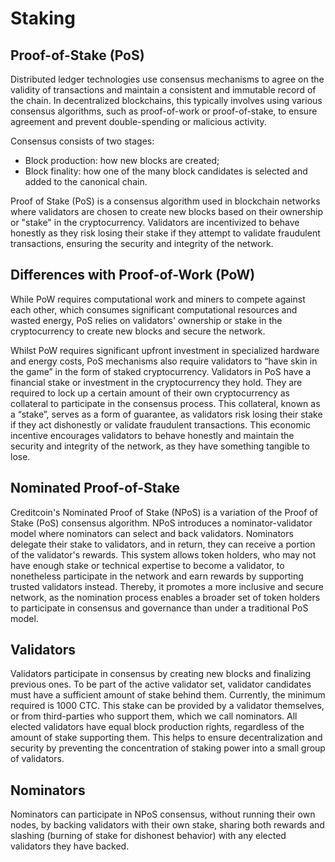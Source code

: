 # Staking

## Proof-of-Stake (PoS) <a href="#proof-of-stake-pos" id="proof-of-stake-pos"></a>

Distributed ledger technologies use consensus mechanisms to agree on the validity of transactions and maintain a consistent and immutable record of the chain. In decentralized blockchains, this typically involves using various consensus algorithms, such as proof-of-work or proof-of-stake, to ensure agreement and prevent double-spending or malicious activity.

Consensus consists of two stages:

* Block production: how new blocks are created;
* Block finality: how one of the many block candidates is selected and added to the canonical chain.

Proof of Stake (PoS) is a consensus algorithm used in blockchain networks where validators are chosen to create new blocks based on their ownership or "stake" in the cryptocurrency. Validators are incentivized to behave honestly as they risk losing their stake if they attempt to validate fraudulent transactions, ensuring the security and integrity of the network.

## **Differences with Proof-of-Work (PoW)**

While PoW requires computational work and miners to compete against each other, which consumes significant computational resources and wasted energy, PoS relies on validators' ownership or stake in the cryptocurrency to create new blocks and secure the network.

Whilst PoW requires significant upfront investment in specialized hardware and energy costs, PoS mechanisms also require validators to “have skin in the game” in the form of staked cryptocurrency. Validators in PoS have a financial stake or investment in the cryptocurrency they hold. They are required to lock up a certain amount of their own cryptocurrency as collateral to participate in the consensus process. This collateral, known as a “stake”, serves as a form of guarantee, as validators risk losing their stake if they act dishonestly or validate fraudulent transactions. This economic incentive encourages validators to behave honestly and maintain the security and integrity of the network, as they have something tangible to lose.

## Nominated Proof-of-Stake <a href="#nominated-proof-of-stake" id="nominated-proof-of-stake"></a>

Creditcoin's Nominated Proof of Stake (NPoS) is a variation of the Proof of Stake (PoS) consensus algorithm. NPoS introduces a nominator-validator model where nominators can select and back validators. Nominators delegate their stake to validators, and in return, they can receive a portion of the validator's rewards. This system allows token holders, who may not have enough stake or technical expertise to become a validator, to nonetheless participate in the network and earn rewards by supporting trusted validators instead. Thereby, it promotes a more inclusive and secure network, as the nomination process enables a broader set of token holders to participate in consensus and governance than under a traditional PoS model.

## Validators <a href="#validators" id="validators"></a>

Validators participate in consensus by creating new blocks and finalizing previous ones. To be part of the active validator set, validator candidates must have a sufficient amount of stake behind them. Currently, the minimum required is 1000 CTC. This stake can be provided by a validator themselves, or from third-parties who support them, which we call nominators. All elected validators have equal block production rights, regardless of the amount of stake supporting them. This helps to ensure decentralization and security by preventing the concentration of staking power into a small group of validators.

## Nominators <a href="#nominators" id="nominators"></a>

Nominators can participate in NPoS consensus, without running their own nodes, by backing validators with their own stake, sharing both rewards and slashing (burning of stake for dishonest behavior) with any elected validators they have backed.
